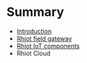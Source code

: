 # Summary

* [Introduction](README.md)
* [Rhiot field gateway](rhiot_field_gateway.md)
* [Rhiot IoT components](rhiot_iot_components.md)
* Rhiot Cloud

